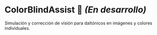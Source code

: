 # ColorBlindAssist 🚧 *(En desarrollo)*
Simulación y corrección de visión para daltónicos en imágenes y colores individuales.
